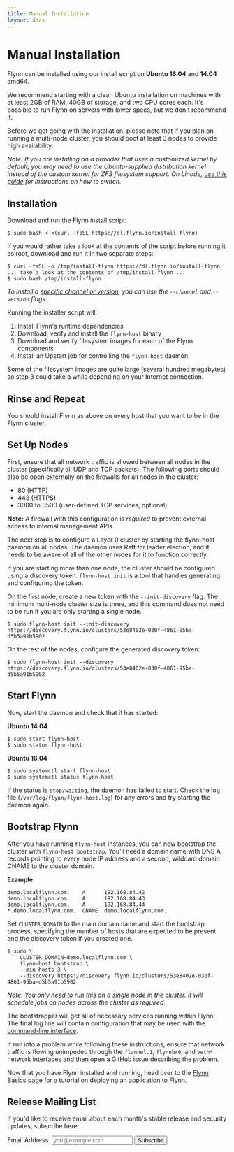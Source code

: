 ```yaml
---
title: Manual Installation
layout: docs
---
```


# Manual Installation

Flynn can be installed using our install script on **Ubuntu 16.04** and **14.04** amd64.

We recommend starting with a clean Ubuntu installation on machines with at least
2GB of RAM, 40GB of storage, and two CPU cores each. It's possible to run Flynn
on servers with lower specs, but we don't recommend it.

Before we get going with the installation, please note that if you plan on
running a multi-node cluster, you should boot at least 3 nodes to provide high
availability.

*Note: If you are installing on a provider that uses a customized kernel by
default, you may need to use the Ubuntu-supplied distribution kernel instead of
the custom kernel for ZFS filesystem support. On Linode, [use this
guide](https://www.linode.com/docs/tools-reference/custom-kernels-distros/run-a-distribution-supplied-kernel-with-kvm)
for instructions on how to switch.*

## Installation

Download and run the Flynn install script:

```
$ sudo bash < <(curl -fsSL https://dl.flynn.io/install-flynn)
```

If you would rather take a look at the contents of the script before running it as root, download and
run it in two separate steps:

```
$ curl -fsSL -o /tmp/install-flynn https://dl.flynn.io/install-flynn
... take a look at the contents of /tmp/install-flynn ...
$ sudo bash /tmp/install-flynn
```

_To install a [specific channel or version](https://releases.flynn.io), you can
use the `--channel` and `--version` flags._

Running the installer script will:

1. Install Flynn's runtime dependencies
2. Download, verify and install the `flynn-host` binary
3. Download and verify filesystem images for each of the Flynn components
4. Install an Upstart job for controlling the `flynn-host` daemon

Some of the filesystem images are quite large (several hundred megabytes) so step 3 could take a while depending on
your Internet connection.

## Rinse and Repeat

You should install Flynn as above on every host that you want to be in the Flynn cluster.

## Set Up Nodes

First, ensure that all network traffic is allowed between all nodes in the cluster (specifically
all UDP and TCP packets). The following ports should also be open externally on the firewalls
for all nodes in the cluster:

* 80 (HTTP)
* 443 (HTTPS)
* 3000 to 3500 (user-defined TCP services, optional)

**Note:** A firewall with this configuration is _required_ to prevent external
access to internal management APIs.

The next step is to configure a Layer 0 cluster by starting the flynn-host
daemon on all nodes. The daemon uses Raft for leader election, and it needs to
be aware of all of the other nodes for it to function correctly.

If you are starting more than one node, the cluster should be configured using
a discovery token.  `flynn-host init` is a tool that handles generating and
configuring the token.

On the first node, create a new token with the `--init-discovery` flag. The
minimum multi-node cluster size is three, and this command does not need to be
run if you are only starting a single node.

```
$ sudo flynn-host init --init-discovery
https://discovery.flynn.io/clusters/53e8402e-030f-4861-95ba-d5b5a91b5902
```

On the rest of the nodes, configure the generated discovery token:

```
$ sudo flynn-host init --discovery https://discovery.flynn.io/clusters/53e8402e-030f-4861-95ba-d5b5a91b5902
```

## Start Flynn

Now, start the daemon and check that it has started:

**Ubuntu 14.04**

```
$ sudo start flynn-host
$ sudo status flynn-host
```

**Ubuntu 16.04**

```
$ sudo systemctl start flynn-host
$ sudo systemctl status flynn-host
```

If the status is `stop/waiting`, the daemon has failed to start. Check the log
file (`/var/log/flynn/flynn-host.log`) for any errors and try starting the
daemon again.

## Bootstrap Flynn

After you have running `flynn-host` instances, you can now bootstrap the cluster
with `flynn-host bootstrap`. You'll need a domain name with DNS A records
pointing to every node IP address and a second, wildcard domain CNAME to the
cluster domain.

**Example**

```
demo.localflynn.com.    A      192.168.84.42
demo.localflynn.com.    A      192.168.84.43
demo.localflynn.com.    A      192.168.84.44
*.demo.localflynn.com.  CNAME  demo.localflynn.com.
```

Set `CLUSTER_DOMAIN` to the main domain name and start the bootstrap process,
specifying the number of hosts that are expected to be present and the discovery
token if you created one.

```
$ sudo \
    CLUSTER_DOMAIN=demo.localflynn.com \
    flynn-host bootstrap \
    --min-hosts 3 \
    --discovery https://discovery.flynn.io/clusters/53e8402e-030f-4861-95ba-d5b5a91b5902
```

*Note: You only need to run this on a single node in the cluster. It will
schedule jobs on nodes across the cluster as required.*

The bootstrapper will get all of necessary services running within Flynn. The
final log line will contain configuration that may be used with the
[command-line interface](/docs/cli).

If run into a problem while following these instructions, ensure that network
traffic is flowing unimpeded through the `flannel.1`, `flynnbr0`, and `veth*`
network interfaces and then open a GitHub issue describing the problem.

Now that you have Flynn installed and running, head over to the [Flynn
Basics](/docs/basics) page for a tutorial on deploying an application to Flynn.

## Release Mailing List

If you'd like to receive email about each month's stable release and security
updates, subscribe here:

<form action="https://flynn.us7.list-manage.com/subscribe/post?u=9600741fc187618e1baa39a58&id=8aadb709f3" method="post" target="_blank" novalidate class="mailing-list-form">
  <label>Email Address&nbsp;
    <input type="email" name="EMAIL" placeholder="you@example.com">
  </label>
  <button type="submit" name="subscribe">Subscribe</button>
</form>
